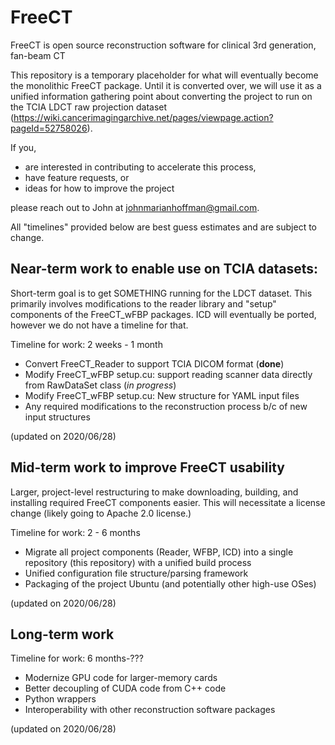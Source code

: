 # FreeCT
FreeCT is open source reconstruction software for clinical 3rd generation, fan-beam CT

This repository is a temporary placeholder for what will eventually become the monolithic FreeCT package.  Until it is converted over, we will use it as a unified information gathering point about converting the project to run on the TCIA LDCT raw projection dataset (https://wiki.cancerimagingarchive.net/pages/viewpage.action?pageId=52758026).

If you,

 * are interested in contributing to accelerate this process,
 * have feature requests, or 
 * ideas for how to improve the project
 
please reach out to John at johnmarianhoffman@gmail.com.

All "timelines" provided below are best guess estimates and are subject to change.

## Near-term work to enable use on TCIA datasets:
Short-term goal is to get SOMETHING running for the LDCT dataset.  This primarily involves modifications to the reader library and "setup" components of the FreeCT_wFBP packages.  ICD will eventually be ported, however we do not have a timeline for that.

Timeline for work: 2 weeks - 1 month 

* Convert FreeCT_Reader to support TCIA DICOM format (**done**)
* Modify FreeCT_wFBP setup.cu: support reading scanner data directly from RawDataSet class (*in progress*)
* Modify FreeCT_wFBP setup.cu: New structure for YAML input files
* Any required modifications to the reconstruction process b/c of new input structures

(updated on 2020/06/28)

## Mid-term work to improve FreeCT usability
Larger, project-level restructuring to make downloading, building, and installing required FreeCT components easier.  This will necessitate a license change (likely going to Apache 2.0 license.)

Timeline for work: 2 - 6 months 

* Migrate all project components (Reader, WFBP, ICD) into a single repository (this repository) with a unified build process
* Unified configuration file structure/parsing framework
* Packaging of the project Ubuntu (and potentially other high-use OSes)

(updated on 2020/06/28)

## Long-term work
Timeline for work: 6 months-???

* Modernize GPU code for larger-memory cards
* Better decoupling of CUDA code from C++ code
* Python wrappers
* Interoperability with other reconstruction software packages

(updated on 2020/06/28)
